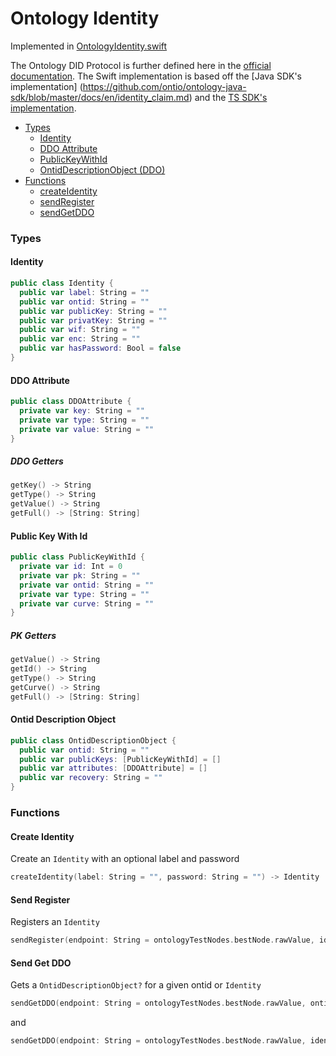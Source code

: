 # Ontology Identity

Implemented in [OntologyIdentity.swift](https://github.com/Ryucoin/neovm-utils/blob/master/neovmUtils/Classes/OntologyIdentity.swift)

The Ontology DID Protocol is further defined here in the [official documentation](https://github.com/ontio/ontology-DID). The Swift implementation is based off the [Java SDK's implementation] (https://github.com/ontio/ontology-java-sdk/blob/master/docs/en/identity_claim.md) and the [TS SDK's implementation](https://github.com/ontio/ontology-ts-sdk/blob/master/docs/en/identity_claim.md).

- [Types](#types)
  - [Identity](#identity)
  - [DDO Attribute](#ddo-attribute)
  - [PublicKeyWithId](#public-key-with-id)
  - [OntidDescriptionObject (DDO)](#ontid-description-object)
- [Functions](#functions)
  - [createIdentity](#create-identity)
  - [sendRegister](#send-register)
  - [sendGetDDO](#send-get-ddo)

### Types

#### Identity

``` swift
public class Identity {
  public var label: String = ""
  public var ontid: String = ""
  public var publicKey: String = ""
  public var privatKey: String = ""
  public var wif: String = ""
  public var enc: String = ""
  public var hasPassword: Bool = false
}
```

#### DDO Attribute

``` swift
public class DDOAttribute {
  private var key: String = ""
  private var type: String = ""
  private var value: String = ""
}
```

##### DDO Getters

``` swift
getKey() -> String
getType() -> String
getValue() -> String
getFull() -> [String: String]
```

#### Public Key With Id

``` swift
public class PublicKeyWithId {
  private var id: Int = 0
  private var pk: String = ""
  private var ontid: String = ""
  private var type: String = ""
  private var curve: String = ""
}
```

##### PK Getters

``` swift
getValue() -> String
getId() -> String
getType() -> String
getCurve() -> String
getFull() -> [String: String]
```

#### Ontid Description Object

``` swift
public class OntidDescriptionObject {
  public var ontid: String = ""
  public var publicKeys: [PublicKeyWithId] = []
  public var attributes: [DDOAttribute] = []
  public var recovery: String = ""
}
```

### Functions

#### Create Identity

Create an `Identity` with an optional label and password

``` swift
createIdentity(label: String = "", password: String = "") -> Identity
```

#### Send Register

Registers an `Identity`

``` swift
sendRegister(endpoint: String = ontologyTestNodes.bestNode.rawValue, ident: Identity, password: String = "", payerAcct: Wallet, gasLimit: Int = 20000, gasPrice: Int = 500) -> String
```

#### Send Get DDO

Gets a `OntidDescriptionObject?` for a given ontid or `Identity`

``` swift
sendGetDDO(endpoint: String = ontologyTestNodes.bestNode.rawValue, ontid: String) -> OntidDescriptionObject?
```
and
``` swift
sendGetDDO(endpoint: String = ontologyTestNodes.bestNode.rawValue, ident: Identity) -> OntidDescriptionObject?
```
